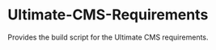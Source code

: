 Ultimate-CMS-Requirements
=========================

Provides the build script for the Ultimate CMS requirements.
